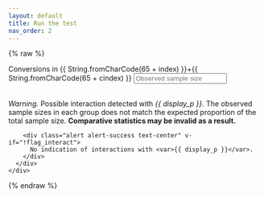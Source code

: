 ```yaml
---
layout: default
title: Run the test
nav_order: 2
---
```

<script type="text/javascript" src="{{site.baseurl}}/assets/js/vue/vue.min.js"></script>
<script type="text/javascript" src="{{site.baseurl}}/assets/js/lib/statistics-distributions.js"></script>

{% raw %}
<div class="content-wrapper" id="app-tester">
  <div class="container">
    <div class="row">
      <div class="col-md-offset-3 col-md-6">
        <form>
          <div v-for="(item, index) in input.table">
            <div v-for="(cell, cindex) in item">
              <div class="form-group col-xs-5">
                <label for="obs-{{ index }}{{ cindex }}">Conversions in {{ String.fromCharCode(65 + index) }}+{{ String.fromCharCode(65 + cindex) }}</label>
                <input v-model="item[cindex]" type="number" pattern="\d*" min="0" class="form-control" id="obs-{{ index }}{{ cindex }}" placeholder="Observed sample size"/> 
              </div>
            </div>
          </div>
        </form>
        <br />
      </div>
      <div class="col-md-offset-3 col-md-6">
        <div class="alert alert-warning" v-if="flag_interact">
          <em>Warning.</em> Possible interaction detected with <var>{{ display_p }}</var>.
          The observed sample sizes in each group does not match the expected proportion of the total sample size.
          <strong>Comparative statistics may be invalid as a result.</strong>
        </div>

        <div class="alert alert-success text-center" v-if="!flag_interact">
          No indication of interactions with <var>{{ display_p }}</var>.
        </div>
      </div>
    </div>
  </div>
</div>
{% endraw %}

<script type="text/javascript" src="{{site.baseurl}}/assets/js/xy.js"></script>
